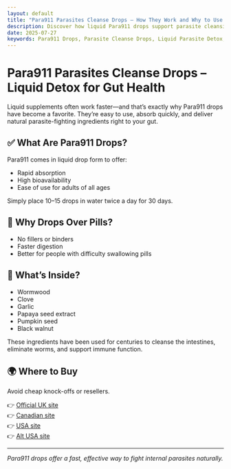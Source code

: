 ```yaml
---
layout: default
title: "Para911 Parasites Cleanse Drops – How They Work and Why to Use Them"
description: Discover how liquid Para911 drops support parasite cleansing and gut health.
date: 2025-07-27
keywords: Para911 Drops, Parasite Cleanse Drops, Liquid Parasite Detox, Para911 Cleanse, Herbal Drops Cleanse
---
```


# Para911 Parasites Cleanse Drops – Liquid Detox for Gut Health

Liquid supplements often work faster—and that’s exactly why Para911 drops have become a favorite. They’re easy to use, absorb quickly, and deliver natural parasite-fighting ingredients right to your gut.

## ✅ What Are Para911 Drops?

Para911 comes in liquid drop form to offer:
- Rapid absorption
- High bioavailability
- Ease of use for adults of all ages

Simply place 10–15 drops in water twice a day for 30 days.

## 🌿 Why Drops Over Pills?

- No fillers or binders
- Faster digestion
- Better for people with difficulty swallowing pills

## 🧬 What’s Inside?

- Wormwood
- Clove
- Garlic
- Papaya seed extract
- Pumpkin seed
- Black walnut

These ingredients have been used for centuries to cleanse the intestines, eliminate worms, and support immune function.

## 🌍 Where to Buy

Avoid cheap knock-offs or resellers.

👉 [Official UK site](https://para911.uk/)  
👉 [Canadian site](https://para911-drops.ca/)  
👉 [USA site](https://usa-para911.com/)  
👉 [Alt USA site](https://para911-us.com/)

---

*Para911 drops offer a fast, effective way to fight internal parasites naturally.*
